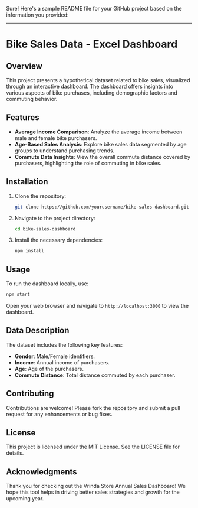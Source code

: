 Sure! Here's a sample README file for your GitHub project based on the information you provided:

---

# Bike Sales Data - Excel Dashboard

## Overview

This project presents a hypothetical dataset related to bike sales, visualized through an interactive dashboard. The dashboard offers insights into various aspects of bike purchases, including demographic factors and commuting behavior.

## Features

- **Average Income Comparison**: Analyze the average income between male and female bike purchasers.
- **Age-Based Sales Analysis**: Explore bike sales data segmented by age groups to understand purchasing trends.
- **Commute Data Insights**: View the overall commute distance covered by purchasers, highlighting the role of commuting in bike sales.

## Installation

1. Clone the repository:
   ```bash
   git clone https://github.com/yourusername/bike-sales-dashboard.git
   ```
2. Navigate to the project directory:
   ```bash
   cd bike-sales-dashboard
   ```
3. Install the necessary dependencies:
   ```bash
   npm install
   ```

## Usage

To run the dashboard locally, use:
```bash
npm start
```
Open your web browser and navigate to `http://localhost:3000` to view the dashboard.

## Data Description

The dataset includes the following key features:
- **Gender**: Male/Female identifiers.
- **Income**: Annual income of purchasers.
- **Age**: Age of the purchasers.
- **Commute Distance**: Total distance commuted by each purchaser.

## Contributing

Contributions are welcome! Please fork the repository and submit a pull request for any enhancements or bug fixes.

## License

This project is licensed under the MIT License. See the LICENSE file for details.

## Acknowledgments
Thank you for checking out the Vrinda Store Annual Sales Dashboard! We hope this tool helps in driving better sales strategies and growth for the upcoming year.

